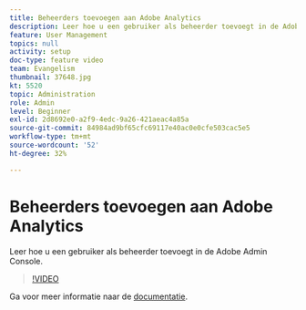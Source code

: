 ```yaml
---
title: Beheerders toevoegen aan Adobe Analytics
description: Leer hoe u een gebruiker als beheerder toevoegt in de Adobe Admin Console.
feature: User Management
topics: null
activity: setup
doc-type: feature video
team: Evangelism
thumbnail: 37648.jpg
kt: 5520
topic: Administration
role: Admin
level: Beginner
exl-id: 2d8692e0-a2f9-4edc-9a26-421aeac4a85a
source-git-commit: 84984ad9bf65cfc69117e40ac0e0cfe503cac5e5
workflow-type: tm+mt
source-wordcount: '52'
ht-degree: 32%

---
```


# Beheerders toevoegen aan Adobe Analytics

Leer hoe u een gebruiker als beheerder toevoegt in de Adobe Admin Console.

>[!VIDEO](https://video.tv.adobe.com/v/37648/?quality=12&learn=on)

Ga voor meer informatie naar de [documentatie](https://helpx.adobe.com/nl/enterprise/using/admin-console.html).
